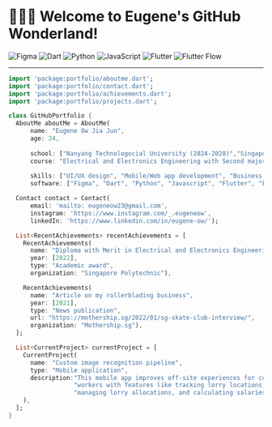 # 👨‍💻🌐 Welcome to Eugene's GitHub Wonderland!
![Figma](https://img.shields.io/badge/-Figma-F24E1E?style=flat&logo=figma&logoColor=white)
![Dart](https://img.shields.io/badge/-Dart-0175C2?style=flat&logo=dart&logoColor=white)
![Python](https://img.shields.io/badge/-Python-3776AB?style=flat&logo=python&logoColor=white)
![JavaScript](https://img.shields.io/badge/-JavaScript-F7DF1E?style=flat&logo=javascript&logoColor=white)
![Flutter](https://img.shields.io/badge/-Flutter-02569B?style=flat&logo=flutter&logoColor=white)
![Flutter Flow](https://img.shields.io/badge/-Flutter%20Flow-02569B?style=flat&logo=flutter&logoColor=white)

---
```dart
import 'package:portfolio/aboutme.dart';
import 'package:portfolio/contact.dart';
import 'package:portfolio/achievements.dart';
import 'package:portfolio/projects.dart';

class GitHubPortfolio {
  AboutMe aboutMe = AboutMe(
      name: "Eugene Ow Jia Jun",
      age: 24,
      
      school: ["Nanyang Technologocial University (2024-2028)","Singapore Polytechnic (2019-2022)"],
      course: "Electrical and Electronics Engineering with Second major in Business",
      
      skills: ["UI/UX design", "Mobile/Web app development", "Business management"],
      software: ["Figma", "Dart", "Python", "Javascript", "Flutter", "Flutter Flow"]);

  Contact contact = Contact(
      email: 'mailto: eugeneow23@gmail.com',
      instagram: 'https://www.instagram.com/_.eugeneow',
      linkedIn: 'https://www.linkedin.com/in/eugene-ow/');

  List<RecentAchievements> recentAchievements = [
    RecentAchievements(
      name: "Diploma with Merit in Electrical and Electronics Engineering",
      year: [2022],
      type: "Academic award",
      organization: "Singapore Polytechnic"),

    RecentAchievements(
      name: "Article on my rollerblading business",
      year: [2021],
      type: "News publication",
      url: "https://mothership.sg/2022/01/sg-skate-club-interview/",
      organization: "Mothership.sg"),
  ];

  List<CurrentProject> currentProject = [
    CurrentProject(
      name: "Custom image recognition pipeline",
      type: "Mobile application", 
      description:"This mobile app improves off-site experiences for construction "
                  "workers with features like tracking lorry locations, "
                  "managing lorry allocations, and calculating salaries." 
    ), 
  ];
}
```

